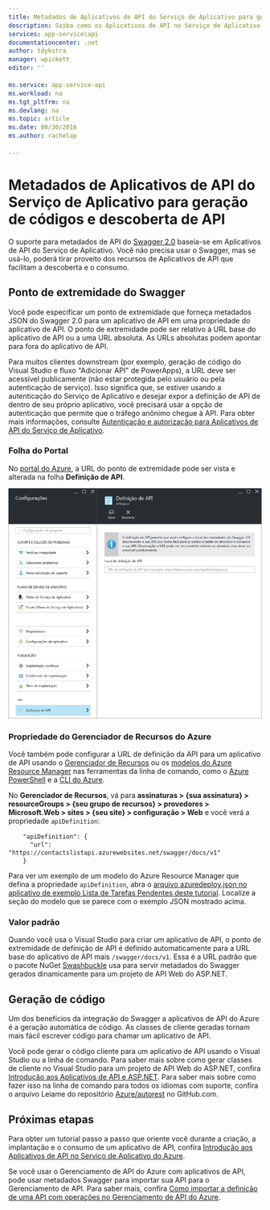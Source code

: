 ```yaml
---
title: Metadados de Aplicativos de API do Serviço de Aplicativo para geração de códigos e descoberta de API | Microsoft Docs
description: Saiba como os Aplicativos de API no Serviço de Aplicativo do Azure usam metadados do Swagger para facilitar a geração de códigos e a descoberta de API.
services: app-service\api
documentationcenter: .net
author: tdykstra
manager: wpickett
editor: ''

ms.service: app-service-api
ms.workload: na
ms.tgt_pltfrm: na
ms.devlang: na
ms.topic: article
ms.date: 08/30/2016
ms.author: rachelap

---
```

# Metadados de Aplicativos de API do Serviço de Aplicativo para geração de códigos e descoberta de API
O suporte para metadados de API do [Swagger 2.0](http://swagger.io/) baseia-se em Aplicativos de API do Serviço de Aplicativo. Você não precisa usar o Swagger, mas se usá-lo, poderá tirar proveito dos recursos de Aplicativos de API que facilitam a descoberta e o consumo.

## Ponto de extremidade do Swagger
Você pode especificar um ponto de extremidade que forneça metadados JSON do Swagger 2.0 para um aplicativo de API em uma propriedade do aplicativo de API. O ponto de extremidade pode ser relativo à URL base do aplicativo de API ou a uma URL absoluta. As URLs absolutas podem apontar para fora do aplicativo de API.

Para muitos clientes downstream (por exemplo, geração de código do Visual Studio e fluxo "Adicionar API" de PowerApps), a URL deve ser acessível publicamente (não estar protegida pelo usuário ou pela autenticação de serviço). Isso significa que, se estiver usando a autenticação do Serviço de Aplicativo e desejar expor a definição de API de dentro de seu próprio aplicativo, você precisará usar a opção de autenticação que permite que o tráfego anônimo chegue à API. Para obter mais informações, consulte [Autenticação e autorização para Aplicativos de API do Serviço de Aplicativo](app-service-api-authentication.md).

### Folha do Portal
No [portal do Azure](https://portal.azure.com/), a URL do ponto de extremidade pode ser vista e alterada na folha **Definição de API**.

![](./media/app-service-api-metadata/apidefblade.png)

### Propriedade do Gerenciador de Recursos do Azure
Você também pode configurar a URL de definição da API para um aplicativo de API usando o [Gerenciador de Recursos](https://resources.azure.com/) ou os [modelos do Azure Resource Manager](../resource-group-authoring-templates.md) nas ferramentas da linha de comando, como o [Azure PowerShell](../powershell-install-configure.md) e a [CLI do Azure](../xplat-cli-install.md).

No **Gerenciador de Recursos**, vá para **assinaturas > {sua assinatura} > resourceGroups > {seu grupo de recursos} > provedores > Microsoft.Web > sites > {seu site} > configuração > Web** e você verá a propriedade `apiDefinition`:

        "apiDefinition": {
          "url": "https://contactslistapi.azurewebsites.net/swagger/docs/v1"
        }

Para ver um exemplo de um modelo do Azure Resource Manager que defina a propriedade `apiDefinition`, abra o [arquivo azuredeploy.json no aplicativo de exemplo Lista de Tarefas Pendentes deste tutorial](https://github.com/azure-samples/app-service-api-dotnet-todo-list/blob/master/azuredeploy.json). Localize a seção do modelo que se parece com o exemplo JSON mostrado acima.

### Valor padrão
Quando você usa o Visual Studio para criar um aplicativo de API, o ponto de extremidade de definição de API é definido automaticamente para a URL base do aplicativo de API mais `/swagger/docs/v1`. Essa é a URL padrão que o pacote NuGet [Swashbuckle](https://www.nuget.org/packages/Swashbuckle) usa para servir metadados do Swagger gerados dinamicamente para um projeto de API Web do ASP.NET.

## Geração de código
Um dos benefícios da integração do Swagger a aplicativos de API do Azure é a geração automática de código. As classes de cliente geradas tornam mais fácil escrever código para chamar um aplicativo de API.

Você pode gerar o código cliente para um aplicativo de API usando o Visual Studio ou a linha de comando. Para saber mais sobre como gerar classes de cliente no Visual Studio para um projeto de API Web do ASP.NET, confira [Introdução aos Aplicativos de API e ASP.NET](app-service-api-dotnet-get-started.md#codegen). Para saber mais sobre como fazer isso na linha de comando para todos os idiomas com suporte, confira o arquivo Leiame do repositório [Azure/autorest](https://github.com/azure/autorest) no GitHub.com.

## Próximas etapas
Para obter um tutorial passo a passo que oriente você durante a criação, a implantação e o consumo de um aplicativo de API, confira [Introdução aos Aplicativos de API no Serviço de Aplicativo do Azure](app-service-api-dotnet-get-started.md).

Se você usar o Gerenciamento de API do Azure com aplicativos de API, pode usar metadados Swagger para importar sua API para o Gerenciamento de API. Para saber mais, confira [Como importar a definição de uma API com operações no Gerenciamento de API do Azure](../api-management/api-management-howto-import-api.md).

<!---HONumber=AcomDC_0831_2016-->